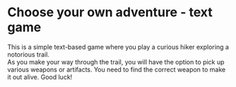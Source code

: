 # Choose your own adventure - text game

This is a simple text-based game where you play a curious hiker exploring a notorious trail.  
As you make your way through the trail, you will have the option to pick up various weapons or artifacts.
You need to find the correct weapon to make it out alive.
Good luck!
